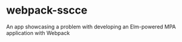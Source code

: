 # webpack-sscce
An app showcasing a problem with developing an Elm-powered MPA application with Webpack
